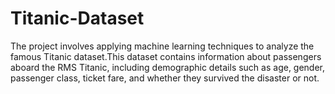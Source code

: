 # Titanic-Dataset
The project involves applying machine learning techniques to analyze the famous Titanic dataset.This dataset contains information about passengers aboard the RMS Titanic, including demographic details such as age, gender, passenger class, ticket fare, and whether they survived the disaster or not.
